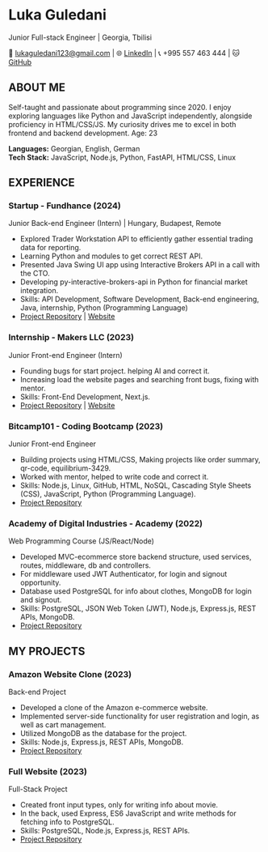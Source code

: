 # Luka Guledani
Junior Full-stack Engineer | Georgia, Tbilisi

📧 lukaguledani123@gmail.com | 🌐 [LinkedIn](https://www.linkedin.com/in/luka-guledani-0a0524227/) | 📞 +995 557 463 444 | 🐱 [GitHub](https://github.com/Lussskki/)

## ABOUT ME
Self-taught and passionate about programming since 2020. I enjoy exploring languages like Python and JavaScript independently, alongside proficiency in HTML/CSS/JS. My curiosity drives me to excel in both frontend and backend development. Age: 23

**Languages:** Georgian, English, German  
**Tech Stack:** JavaScript, Node.js, Python, FastAPI, HTML/CSS, Linux

## EXPERIENCE
### Startup - Fundhance (2024)
Junior Back-end Engineer (Intern) | Hungary, Budapest, Remote
- Explored Trader Workstation API to efficiently gather essential trading data for reporting.
- Learning Python and modules to get correct REST API.
- Presented Java Swing UI app using Interactive Brokers API in a call with the CTO.
- Developing py-interactive-brokers-api in Python for financial market integration.
- Skills: API Development, Software Development, Back-end engineering, Java, internship, Python (Programming Language)
- [Project Repository](https://github.com/Lussskki/py-interactive-brokers-api) | [Website](https://www.fundhance.co.uk/)

### Internship - Makers LLC (2023)
Junior Front-end Engineer (Intern)
- Founding bugs for start project. helping AI and correct it.
- Increasing load the website pages and searching front bugs, fixing with mentor.
- Skills: Front-End Development, Next.js.
- [Project Repository](https://github.com/Lussskki/INTERNSHIP-CONSULTIDA) | [Website](https://consultida.com/)

### Bitcamp101 - Coding Bootcamp (2023)
Junior Front-end Engineer
- Building projects using HTML/CSS, Making projects like order summary, qr-code, equilibrium-3429.
- Worked with mentor, helped to write code and correct it.
- Skills: Node.js, Linux, GitHub, HTML, NoSQL, Cascading Style Sheets (CSS), JavaScript, Python (Programming Language).
- [Project Repository](https://github.com/Lussskki/BITCAMP101-PROJECTS)

### Academy of Digital Industries - Academy (2022)
Web Programming Course (JS/React/Node)
- Developed MVC-ecommerce store backend structure, used services, routes, middleware, db and controllers.
- For middleware used JWT Authenticator, for login and signout opportunity.
- Database used PostgreSQL for info about clothes, MongoDB for login and signout.
- Skills: PostgreSQL, JSON Web Token (JWT), Node.js, Express.js, REST APIs, MongoDB.
- [Project Repository](https://github.com/Lussskki/MVC-DESIGN-E-COMMERCE.PROJECT-NODE)

## MY PROJECTS
### Amazon Website Clone (2023)
Back-end Project
- Developed a clone of the Amazon e-commerce website.
- Implemented server-side functionality for user registration and login, as well as cart management.
- Utilized MongoDB as the database for the project.
- Skills: Node.js, Express.js, REST APIs, MongoDB.
- [Project Repository](https://github.com/Lussskki/amazon-clone)

### Full Website (2023)
Full-Stack Project
- Created front input types, only for writing info about movie.
- In the back, used Express, ES6 JavaScript and write methods for fetching info to PostgreSQL.
- Skills: PostgreSQL, Node.js, Express.js, REST APIs.
- [Project Repository](https://github.com/Lussskki/BITCAMP-FULLWEBSITE-PROJECT)

